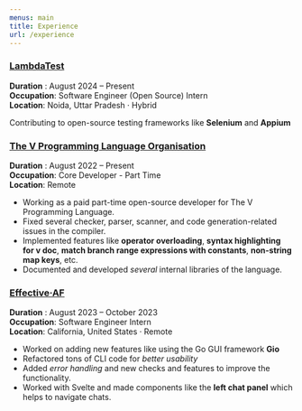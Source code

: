```yaml
---
menus: main
title: Experience
url: /experience
---
```



### [LambdaTest](https://www.lambdatest.com/)

**Duration** : August 2024 – Present  
**Occupation**: Software Engineer (Open Source) Intern  
**Location**: Noida, Uttar Pradesh · Hybrid

Contributing to open-source testing frameworks like **Selenium** and **Appium**

### [The V Programming Language Organisation](https://vlang.io/)

**Duration** : August 2022 – Present  
**Occupation**: Core Developer - Part Time  
**Location**: Remote

- Working as a paid part-time open-source developer for The V Programming Language.
- Fixed several checker, parser, scanner, and code generation-related issues in the compiler.
- Implemented features like **operator overloading**, **syntax highlighting for v doc**, **match branch range expressions with constants**, **non-string map keys**, etc.
- Documented and developed _several_ internal libraries of the language.

### [Effective·AF](https://effective.af/)

**Duration** : August 2023 – October 2023  
**Occupation**: Software Engineer Intern  
**Location**: California, United States · Remote  

- Worked on adding new features like using the Go GUI framework **Gio**
- Refactored tons of CLI code for _better usability_
- Added _error handling_ and new checks and features to improve the functionality.
- Worked with Svelte and made components like the **left chat panel** which helps to navigate chats.
